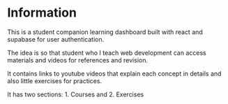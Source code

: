 # Information

This is a student companion learning dashboard built with react and supabase for user authentication.

The idea is so that student who I teach web development can access materials and videos for references and revision.

It contains links to youtube videos that explain each concept in details and also little exercises for practices.

It has two sections: 1. Courses and 2. Exercises

